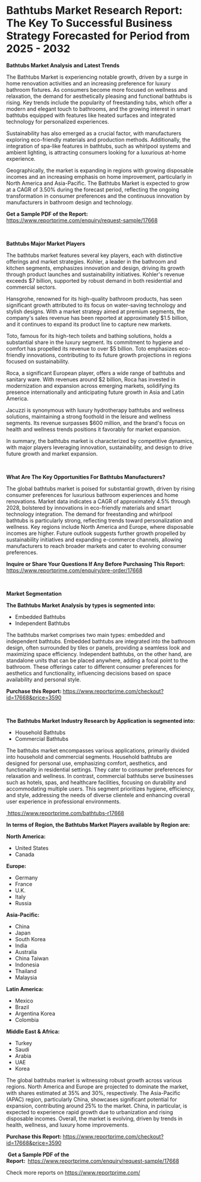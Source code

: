 <p><h1>Bathtubs Market Research Report: The Key To Successful Business Strategy Forecasted for Period from 2025 - 2032</h1></p><p><strong>Bathtubs Market Analysis and Latest Trends</strong></p>
<p><p>The Bathtubs Market is experiencing notable growth, driven by a surge in home renovation activities and an increasing preference for luxury bathroom fixtures. As consumers become more focused on wellness and relaxation, the demand for aesthetically pleasing and functional bathtubs is rising. Key trends include the popularity of freestanding tubs, which offer a modern and elegant touch to bathrooms, and the growing interest in smart bathtubs equipped with features like heated surfaces and integrated technology for personalized experiences. </p><p>Sustainability has also emerged as a crucial factor, with manufacturers exploring eco-friendly materials and production methods. Additionally, the integration of spa-like features in bathtubs, such as whirlpool systems and ambient lighting, is attracting consumers looking for a luxurious at-home experience. </p><p>Geographically, the market is expanding in regions with growing disposable incomes and an increasing emphasis on home improvement, particularly in North America and Asia-Pacific. The Bathtubs Market is expected to grow at a CAGR of 3.50% during the forecast period, reflecting the ongoing transformation in consumer preferences and the continuous innovation by manufacturers in bathroom design and technology.</p></p>
<p><strong>Get a Sample PDF of the Report:&nbsp;</strong> <a href="https://www.reportprime.com/enquiry/request-sample/17668?utm_campaign=2514&utm_medium=2&utm_source=Github&utm_content=ia&utm_term=18032025&utm_id=bathtubs">https://www.reportprime.com/enquiry/request-sample/17668</a></p>
<p>&nbsp;</p>
<p><strong>Bathtubs Major Market Players</strong></p>
<p><p>The bathtubs market features several key players, each with distinctive offerings and market strategies. Kohler, a leader in the bathroom and kitchen segments, emphasizes innovation and design, driving its growth through product launches and sustainability initiatives. Kohler's revenue exceeds $7 billion, supported by robust demand in both residential and commercial sectors. </p><p>Hansgrohe, renowned for its high-quality bathroom products, has seen significant growth attributed to its focus on water-saving technology and stylish designs. With a market strategy aimed at premium segments, the company's sales revenue has been reported at approximately $1.5 billion, and it continues to expand its product line to capture new markets.</p><p>Toto, famous for its high-tech toilets and bathing solutions, holds a substantial share in the luxury segment. Its commitment to hygiene and comfort has propelled its revenue to over $5 billion. Toto emphasizes eco-friendly innovations, contributing to its future growth projections in regions focused on sustainability.</p><p>Roca, a significant European player, offers a wide range of bathtubs and sanitary ware. With revenues around $2 billion, Roca has invested in modernization and expansion across emerging markets, solidifying its presence internationally and anticipating future growth in Asia and Latin America.</p><p>Jacuzzi is synonymous with luxury hydrotherapy bathtubs and wellness solutions, maintaining a strong foothold in the leisure and wellness segments. Its revenue surpasses $600 million, and the brand's focus on health and wellness trends positions it favorably for market expansion.</p><p>In summary, the bathtubs market is characterized by competitive dynamics, with major players leveraging innovation, sustainability, and design to drive future growth and market expansion.</p></p>
<p>&nbsp;</p>
<p><strong>What Are The Key Opportunities For Bathtubs Manufacturers?</strong></p>
<p><p>The global bathtubs market is poised for substantial growth, driven by rising consumer preferences for luxurious bathroom experiences and home renovations. Market data indicates a CAGR of approximately 4.5% through 2028, bolstered by innovations in eco-friendly materials and smart technology integration. The demand for freestanding and whirlpool bathtubs is particularly strong, reflecting trends toward personalization and wellness. Key regions include North America and Europe, where disposable incomes are higher. Future outlook suggests further growth propelled by sustainability initiatives and expanding e-commerce channels, allowing manufacturers to reach broader markets and cater to evolving consumer preferences.</p></p>
<p><strong>Inquire or Share Your Questions If Any Before Purchasing This Report:</strong> <a href="https://www.reportprime.com/enquiry/pre-order/17668?utm_campaign=2514&utm_medium=2&utm_source=Github&utm_content=ia&utm_term=18032025&utm_id=bathtubs">https://www.reportprime.com/enquiry/pre-order/17668</a></p>
<p>&nbsp;</p>
<p><strong>Market Segmentation</strong></p>
<p><strong>The Bathtubs Market Analysis by types is segmented into:</strong></p>
<p><ul><li>Embedded Bathtubs</li><li>Independent Bathtubs</li></ul></p>
<p><p>The bathtubs market comprises two main types: embedded and independent bathtubs. Embedded bathtubs are integrated into the bathroom design, often surrounded by tiles or panels, providing a seamless look and maximizing space efficiency. Independent bathtubs, on the other hand, are standalone units that can be placed anywhere, adding a focal point to the bathroom. These offerings cater to different consumer preferences for aesthetics and functionality, influencing decisions based on space availability and personal style.</p></p>
<p><strong>Purchase this Report:&nbsp;</strong><a href="https://www.reportprime.com/checkout?id=17668&price=3590&utm_campaign=2514&utm_medium=2&utm_source=Github&utm_content=ia&utm_term=18032025&utm_id=bathtubs">https://www.reportprime.com/checkout?id=17668&price=3590</a></p>
<p>&nbsp;</p>
<p><strong>The Bathtubs Market Industry Research by Application is segmented into:</strong></p>
<p><ul><li>Household Bathtubs</li><li>Commercial Bathtubs</li></ul></p>
<p><p>The bathtubs market encompasses various applications, primarily divided into household and commercial segments. Household bathtubs are designed for personal use, emphasizing comfort, aesthetics, and functionality in residential settings. They cater to consumer preferences for relaxation and wellness. In contrast, commercial bathtubs serve businesses such as hotels, spas, and healthcare facilities, focusing on durability and accommodating multiple users. This segment prioritizes hygiene, efficiency, and style, addressing the needs of diverse clientele and enhancing overall user experience in professional environments.</p></p>
<p><a href="https://www.reportprime.com/bathtubs-r17668?utm_campaign=2514&utm_medium=2&utm_source=Github&utm_content=ia&utm_term=18032025&utm_id=bathtubs">&nbsp;https://www.reportprime.com/bathtubs-r17668</a></p>
<p><strong>In terms of Region, the Bathtubs Market Players available by Region are:</strong></p>
<p>
    <p> <strong> North America: </strong>
        <ul>
            <li>United States</li>
            <li>Canada</li>
        </ul>
        </p> 
    <p> <strong> Europe: </strong>
        <ul>
            <li>Germany</li>
            <li>France</li>
            <li>U.K.</li>
            <li>Italy</li>
            <li>Russia</li>
        </ul>
        </p> 
    <p> <strong> Asia-Pacific: </strong>
        <ul>
            <li>China</li>
            <li>Japan</li>
            <li>South Korea</li>
            <li>India</li>
            <li>Australia</li>
            <li>China Taiwan</li>
            <li>Indonesia</li>
            <li>Thailand</li>
            <li>Malaysia</li>
        </ul>
        </p> 
    <p> <strong> Latin America: </strong>
        <ul>
            <li>Mexico</li>
            <li>Brazil</li>
            <li>Argentina Korea</li>
            <li>Colombia</li>
        </ul>
        </p> 
    <p> <strong> Middle East & Africa: </strong>
        <ul>
            <li>Turkey</li>
            <li>Saudi</li>
            <li>Arabia</li>
            <li>UAE</li>
            <li>Korea</li>
        </ul>
    </p>
    </p>
<p><p>The global bathtubs market is witnessing robust growth across various regions. North America and Europe are projected to dominate the market, with shares estimated at 35% and 30%, respectively. The Asia-Pacific (APAC) region, particularly China, showcases significant potential for expansion, contributing around 25% to the market. China, in particular, is expected to experience rapid growth due to urbanization and rising disposable incomes. Overall, the market is evolving, driven by trends in health, wellness, and luxury home improvements.</p></p>
<p><strong>Purchase this Report: </strong><a href="https://www.reportprime.com/checkout?id=17668&price=3590&utm_campaign=2514&utm_medium=2&utm_source=Github&utm_content=ia&utm_term=18032025&utm_id=bathtubs">https://www.reportprime.com/checkout?id=17668&price=3590</a></p>
<p>&nbsp;<strong>Get a Sample PDF of the Report:&nbsp;&nbsp;</strong><a href="https://www.reportprime.com/enquiry/request-sample/17668?utm_campaign=2514&utm_medium=2&utm_source=Github&utm_content=ia&utm_term=18032025&utm_id=bathtubs">https://www.reportprime.com/enquiry/request-sample/17668</a></p>
<p><strong></strong></p>
<p>Check more reports on <a href="https://www.reportprime.com/?utm_campaign=2514&utm_medium=2&utm_source=Github&utm_content=ia&utm_term=18032025&utm_id=bathtubs">https://www.reportprime.com/</a></p>